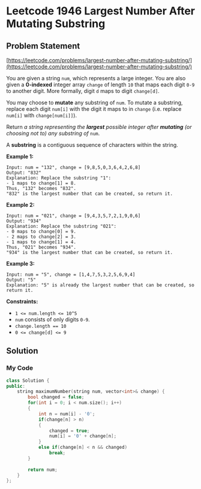 # Leetcode 1946 Largest Number After Mutating Substring

## Problem Statement

[https://leetcode.com/problems/largest-number-after-mutating-substring/](https://leetcode.com/problems/largest-number-after-mutating-substring/)

You are given a string `num`, which represents a large integer. You are also given a **0-indexed** integer array `change` of length `10` that maps each digit `0-9` to another digit. More formally, digit `d` maps to digit `change[d]`.

You may choose to **mutate** any substring of `num`. To mutate a substring, replace each digit `num[i]` with the digit it maps to in `change` \(i.e. replace `num[i]` with `change[num[i]]`\).

Return _a string representing the **largest** possible integer after **mutating** \(or choosing not to\) any substring of_ `num`.

A **substring** is a contiguous sequence of characters within the string.

**Example 1:**

```text
Input: num = "132", change = [9,8,5,0,3,6,4,2,6,8]
Output: "832"
Explanation: Replace the substring "1":
- 1 maps to change[1] = 8.
Thus, "132" becomes "832".
"832" is the largest number that can be created, so return it.
```

**Example 2:**

```text
Input: num = "021", change = [9,4,3,5,7,2,1,9,0,6]
Output: "934"
Explanation: Replace the substring "021":
- 0 maps to change[0] = 9.
- 2 maps to change[2] = 3.
- 1 maps to change[1] = 4.
Thus, "021" becomes "934".
"934" is the largest number that can be created, so return it.
```

**Example 3:**

```text
Input: num = "5", change = [1,4,7,5,3,2,5,6,9,4]
Output: "5"
Explanation: "5" is already the largest number that can be created, so return it.
```

**Constraints:**

* `1 <= num.length <= 10^5`
* `num` consists of only digits `0-9`.
* `change.length == 10`
* `0 <= change[d] <= 9`

## Solution

### My Code

```cpp
class Solution {
public:
    string maximumNumber(string num, vector<int>& change) {
        bool changed = false;
        for(int i = 0; i < num.size(); i++)
        {
            int n = num[i] - '0';
            if(change[n] > n)
            {
                changed = true;
                num[i] = '0' + change[n];
            }
            else if(change[n] < n && changed)
                break;
        }
        
        return num;
    }
};
```

